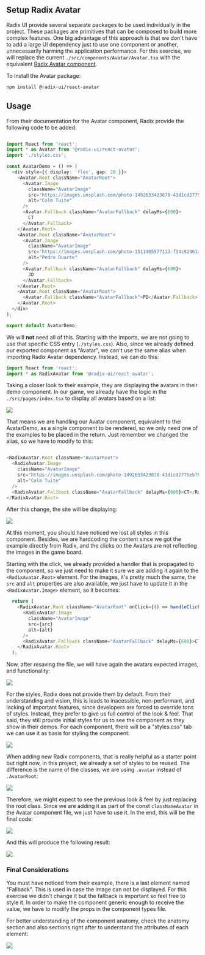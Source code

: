 ## Setup Radix Avatar

Radix UI provide several separate packages to be used individually in the project. These packages are primitives that can be composed to build more complex features. One big advantage of this approach is that we don't have to add a large UI dependency just to use one component or another, unnecessarily harming the application performance. For this exercise, we will replace the current `./src/components/Avatar/Avatar.tsx` with the equivalent [Radix Avatar component](https://www.radix-ui.com/primitives/docs/components/avatar).

To install the Avatar package:

```bash
npm install @radix-ui/react-avatar
```

## Usage

From their documentation for the Avatar component, Radix provide the following code to be added:

```typescript

import React from 'react';
import * as Avatar from '@radix-ui/react-avatar';
import './styles.css';

const AvatarDemo = () => (
  <div style={{ display: 'flex', gap: 20 }}>
    <Avatar.Root className="AvatarRoot">
      <Avatar.Image
        className="AvatarImage"
        src="https://images.unsplash.com/photo-1492633423870-43d1cd2775eb?&w=128&h=128&dpr=2&q=80"
        alt="Colm Tuite"
      />
      <Avatar.Fallback className="AvatarFallback" delayMs={600}>
        CT
      </Avatar.Fallback>
    </Avatar.Root>
    <Avatar.Root className="AvatarRoot">
      <Avatar.Image
        className="AvatarImage"
        src="https://images.unsplash.com/photo-1511485977113-f34c92461ad9?ixlib=rb-1.2.1&w=128&h=128&dpr=2&q=80"
        alt="Pedro Duarte"
      />
      <Avatar.Fallback className="AvatarFallback" delayMs={600}>
        JD
      </Avatar.Fallback>
    </Avatar.Root>
    <Avatar.Root className="AvatarRoot">
      <Avatar.Fallback className="AvatarFallback">PD</Avatar.Fallback>
    </Avatar.Root>
  </div>
);

export default AvatarDemo;

```

We will **not** need all of this. Starting with the imports, we are not going to use that specific CSS entry (`./styles.css`). Also, since we already defined our exported component as "Avatar", we can't use the same alias when importing Radix Avatar dependency. Instead, we can do this:

```typescript
import React from 'react';
import * as RadixAvatar from '@radix-ui/react-avatar';
```

Taking a closer look to their example, they are displaying the avatars in their demo component. In our game, we already have the logic in the `./src/pages/index.tsx` to display all avatars based on a list:

![](assets/page-index-avatar-map.png)

That means we are handling our Avatar component, equivalent to thei AvatarDemo, as a single component to be rendered, so we only need one of the examples to be placed in the return. Just remember we changed the alias, so we have to modify to this:

```typescript

<RadixAvatar.Root className="AvatarRoot">
  <RadixAvatar.Image
    className="AvatarImage"
    src="https://images.unsplash.com/photo-1492633423870-43d1cd2775eb?&w=128&h=128&dpr=2&q=80"
    alt="Colm Tuite"
  />
  <RadixAvatar.Fallback className="AvatarFallback" delayMs={600}>CT</RadixAvatar.Fallback>
</RadixAvatar.Root>

``` 

After this change, the site will be displaying:

![](assets/game-avatar-radix.png)

At this moment, you should have noticed we lost all styles in this component. Besides, we are hardcoding the content since we got the example directly from Radix, and the clicks on the Avatars are not reflecting the images in the game board.

Starting with the click, we already provided a handler that is propagated to the component, so we just need to make it sure we are adding it again to the `<RadixAvatar.Root>` element. For the images, it's pretty much the same, the `src` and `alt` properties are also available, we just have to update it in the `<RadixAvatar.Image>` element, so it becomes:  

```typescript
  return (
    <RadixAvatar.Root className="AvatarRoot" onClick={() => handleClick(src, id)}>
      <RadixAvatar.Image
        className="AvatarImage"
        src={src}
        alt={alt}
      />
      <RadixAvatar.Fallback className="AvatarFallback" delayMs={600}>CT</RadixAvatar.Fallback>
    </RadixAvatar.Root>
  );
```

Now, after resaving the file, we will have again the avatars expected images, and functionality:

![](assets/game-avatar-radix-modified.png)

For the styles, Radix does not provide them by default. From their understanding and vision, this is leads to inacessible, non-performant, and lacking of important features, since developers are forced to override tons of styles. Instead, they prefer to give us full control of the look & feel. That said, they still provide initial styles for us to see the component as they show in their demos. For each component, there will be a "styles.css" tab we can use it as basis for styling the component:

![](assets/radix-avatar-doc.png)

When adding new Radix components, that is really helpful as a starter point but right now, in this project, we already a set of styles to be reused. The difference is the name of the classes, we are using `.avatar` instead of `.AvatarRoot`:

![](assets/globalcss-avatar.png)

Therefore, we might expect to see the previous look & feel by just replacing the root class. Since we are adding it as part of the const `classNameAvatar` in the Avatar component file, we just have to use it. In the end, this will be the final code:

![](assets/avatar-component-full.png)

And this will produce the following result:

![](assets/game-avatar-radix-modified-with-styles.png)

### Final Considerations

You must have noticed from their example, there is a last element named "Fallback". This is used in case the image can not be displayed. For this exercise we didn't change it but the fallback is important so feel free to style it. In order to make the component generic enough to receive the value, we have to modify the props in the component types file.

For better understanding of the component anatomy, check the anatomy section and also sections right after to understand the attributes of each element:

![](assets/radix-avatar-doc-anatomy.png)

